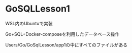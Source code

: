 # GoSQLLesson1
WSL内のUbuntuで実装

  Go+SQL+Docker-composeを利用したデータベース操作

Users/Go/GoSqlLesson/app1の中にすべてのファイルがある
